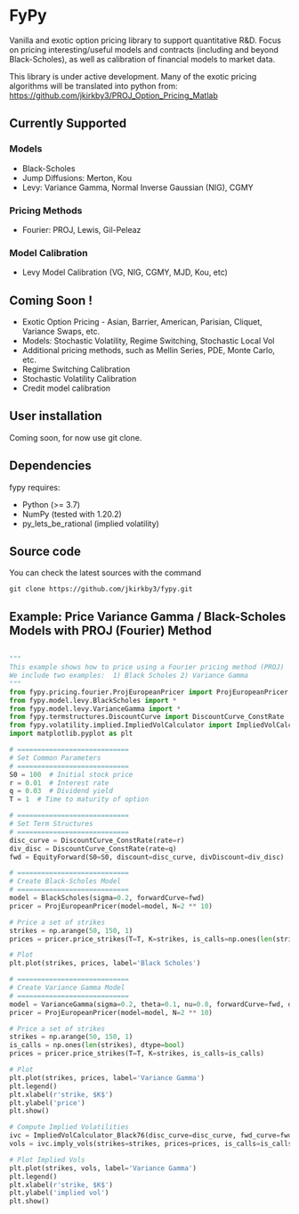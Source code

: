 
# FyPy

Vanilla and exotic option pricing library to support quantitative R&D. Focus on pricing interesting/useful models 
and contracts (including and beyond Black-Scholes), as well as calibration of financial models to market data.

This library is under active development. Many of the exotic pricing algorithms will be translated into python from:
https://github.com/jkirkby3/PROJ_Option_Pricing_Matlab

## Currently Supported
### Models

- Black-Scholes
- Jump Diffusions: Merton, Kou
- Levy: Variance Gamma, Normal Inverse Gaussian (NIG), CGMY

### Pricing Methods
- Fourier: PROJ, Lewis, Gil-Peleaz

### Model Calibration
- Levy Model Calibration (VG, NIG, CGMY, MJD, Kou, etc)

## Coming Soon !

- Exotic Option Pricing - Asian, Barrier, American, Parisian, Cliquet, Variance Swaps, etc.
- Models: Stochastic Volatility, Regime Switching, Stochastic Local Vol
- Additional pricing methods, such as Mellin Series, PDE, Monte Carlo, etc.
- Regime Switching Calibration
- Stochastic Volatility Calibration
- Credit model calibration

## User installation

Coming soon, for now use git clone.

## Dependencies


fypy requires:

- Python (>= 3.7)
- NumPy (tested with 1.20.2)
- py_lets_be_rational (implied volatility)

## Source code


You can check the latest sources with the command

    git clone https://github.com/jkirkby3/fypy.git
    
    

## Example: Price Variance Gamma / Black-Scholes Models with PROJ (Fourier) Method

```python

"""
This example shows how to price using a Fourier pricing method (PROJ)
We include two examples:  1) Black Scholes 2) Variance Gamma
"""
from fypy.pricing.fourier.ProjEuropeanPricer import ProjEuropeanPricer
from fypy.model.levy.BlackScholes import *
from fypy.model.levy.VarianceGamma import *
from fypy.termstructures.DiscountCurve import DiscountCurve_ConstRate
from fypy.volatility.implied.ImpliedVolCalculator import ImpliedVolCalculator_Black76
import matplotlib.pyplot as plt

# ============================
# Set Common Parameters
# ============================
S0 = 100  # Initial stock price
r = 0.01  # Interest rate
q = 0.03  # Dividend yield
T = 1  # Time to maturity of option

# ============================
# Set Term Structures
# ============================
disc_curve = DiscountCurve_ConstRate(rate=r)
div_disc = DiscountCurve_ConstRate(rate=q)
fwd = EquityForward(S0=S0, discount=disc_curve, divDiscount=div_disc)

# ============================
# Create Black-Scholes Model
# ============================
model = BlackScholes(sigma=0.2, forwardCurve=fwd)
pricer = ProjEuropeanPricer(model=model, N=2 ** 10)

# Price a set of strikes
strikes = np.arange(50, 150, 1)
prices = pricer.price_strikes(T=T, K=strikes, is_calls=np.ones(len(strikes), dtype=bool))

# Plot
plt.plot(strikes, prices, label='Black Scholes')

# ============================
# Create Variance Gamma Model
# ============================
model = VarianceGamma(sigma=0.2, theta=0.1, nu=0.8, forwardCurve=fwd, discountCurve=fwd.discountCurve)
pricer = ProjEuropeanPricer(model=model, N=2 ** 10)

# Price a set of strikes
strikes = np.arange(50, 150, 1)
is_calls = np.ones(len(strikes), dtype=bool)
prices = pricer.price_strikes(T=T, K=strikes, is_calls=is_calls)

# Plot
plt.plot(strikes, prices, label='Variance Gamma')
plt.legend()
plt.xlabel(r'strike, $K$')
plt.ylabel('price')
plt.show()

# Compute Implied Volatilities
ivc = ImpliedVolCalculator_Black76(disc_curve=disc_curve, fwd_curve=fwd)
vols = ivc.imply_vols(strikes=strikes, prices=prices, is_calls=is_calls, ttm=T)

# Plot Implied Vols
plt.plot(strikes, vols, label='Variance Gamma')
plt.legend()
plt.xlabel(r'strike, $K$')
plt.ylabel('implied vol')
plt.show()


```
